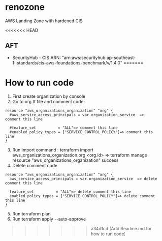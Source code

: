# renozone

AWS Landing Zone with hardened CIS

<<<<<<< HEAD
## AFT
- SecurityHub - CIS ARN: "arn:aws:securityhub:ap-southeast-1::standards/cis-aws-foundations-benchmark/v/1.4.0"
=======
# How to run code

1. First create organization by console
2. Go to org.tf file and comment code:

```
resource "aws_organizations_organization" "org" {
  #aws_service_access_principals = var.organization_service  => comment this line

  #feature_set          = "ALL"=> comment this line
  #enabled_policy_types = ["SERVICE_CONTROL_POLICY"]=> comment this line
}
```

3. Run import command : terraform import aws_organizations_organization.org <org.id>
   => terraform manage resource "aws_organizations_organization" success
4. Delete comment code:

```
resource "aws_organizations_organization" "org" {
  aws_service_access_principals = var.organization_service  => delete comment this line

  feature_set          = "ALL"=> delete comment this line
  enabled_policy_types = ["SERVICE_CONTROL_POLICY"]=> delete comment this line
}
```

5. Run terraform plan
6. Run terraform apply --auto-approve
>>>>>>> a34d1cd (Add Readme.md for how to run code)
